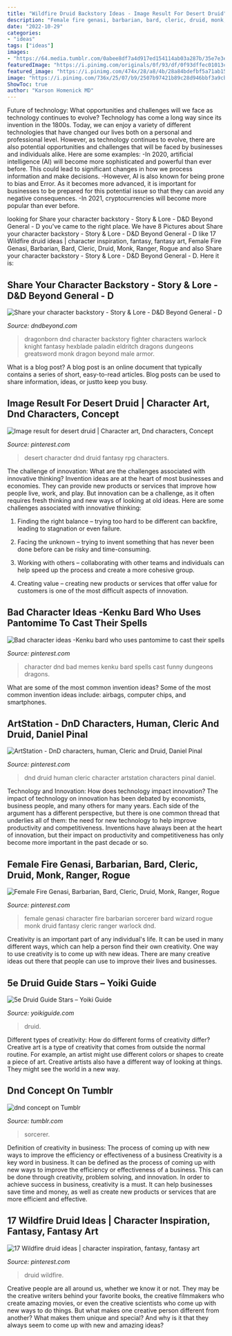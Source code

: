 ```yaml
---
title: "Wildfire Druid Backstory Ideas - Image Result For Desert Druid"
description: "Female fire genasi, barbarian, bard, cleric, druid, monk, ranger, rogue"
date: "2022-10-29"
categories:
- "ideas"
tags: ["ideas"]
images:
- "https://64.media.tumblr.com/0abee8df7a4d917ed154114ab03a287b/35e7e3ee3a0d2b37-da/s640x960/65d66f380a8730788700df438833ecf6e4bf4aa3.jpg"
featuredImage: "https://i.pinimg.com/originals/0f/93/df/0f93dffec01013cab8060f49a7cccc1e.jpg"
featured_image: "https://i.pinimg.com/474x/28/a8/4b/28a84bdefbf5a71ab15c7473e4a0544c.jpg"
image: "https://i.pinimg.com/736x/25/07/b9/2507b97421b89c28d946bbf3a9cb59b5.jpg"
ShowToc: true
author: "Karson Homenick MD"
---
```



Future of technology: What opportunities and challenges will we face as technology continues to evolve?
Technology has come a long way since its invention in the 1800s. Today, we can enjoy a variety of different technologies that have changed our lives both on a personal and professional level. However, as technology continues to evolve, there are also potential opportunities and challenges that will be faced by businesses and individuals alike. Here are some examples: 
-In 2020, artificial intelligence (AI) will become more sophisticated and powerful than ever before. This could lead to significant changes in how we process information and make decisions. 
-However, AI is also known for being prone to bias and Error. As it becomes more advanced, it is important for businesses to be prepared for this potential issue so that they can avoid any negative consequences. 
-In 2021, cryptocurrencies will become more popular than ever before.

	

		
looking for Share your character backstory - Story &amp; Lore - D&amp;D Beyond General - D you've came to the right place. We have 8 Pictures about Share your character backstory - Story &amp; Lore - D&amp;D Beyond General - D like 17 Wildfire druid ideas | character inspiration, fantasy, fantasy art, Female Fire Genasi, Barbarian, Bard, Cleric, Druid, Monk, Ranger, Rogue and also Share your character backstory - Story &amp; Lore - D&amp;D Beyond General - D. Here it is:
		
    
## Share Your Character Backstory - Story &amp; Lore - D&amp;D Beyond General - D

<img loading=lazy src="https://i.imgur.com/U8s7n4l.jpg" onerror="this.onerror=null;this.src='https://tse1.mm.bing.net/th?id=OIP.pg8Db_5lBPGfHWedDd3t4AHaJC&amp;pid=15.1';" alt="Share your character backstory - Story &amp; Lore - D&amp;D Beyond General - D">

_Source: dndbeyond.com_

>dragonborn dnd character backstory fighter characters warlock knight fantasy hexblade paladin eldritch dragons dungeons greatsword monk dragon beyond male armor. 

	

What is a blog post?
A blog post is an online document that typically contains a series of short, easy-to-read articles. Blog posts can be used to share information, ideas, or justto keep you busy.

    
## Image Result For Desert Druid | Character Art, Dnd Characters, Concept

<img loading=lazy src="https://i.pinimg.com/originals/b8/9a/41/b89a41084db4e6ffeb8c0c3b928ddede.jpg" onerror="this.onerror=null;this.src='https://tse1.mm.bing.net/th?id=OIP.EJ-r8CMRU3GysHmgsqE_AgAAAA&amp;pid=15.1';" alt="Image result for desert druid | Character art, Dnd characters, Concept">

_Source: pinterest.com_

>desert character dnd druid fantasy rpg characters. 

	

The challenge of innovation: What are the challenges associated with innovative thinking?
Invention ideas are at the heart of most businesses and economies. They can provide new products or services that improve how people live, work, and play. But innovation can be a challenge, as it often requires fresh thinking and new ways of looking at old ideas. Here are some challenges associated with innovative thinking:
1) Finding the right balance – trying too hard to be different can backfire, leading to stagnation or even failure.

2) Facing the unknown – trying to invent something that has never been done before can be risky and time-consuming.

3) Working with others – collaborating with other teams and individuals can help speed up the process and create a more cohesive group.

4) Creating value – creating new products or services that offer value for customers is one of the most difficult aspects of innovation.

    
## Bad Character Ideas -Kenku Bard Who Uses Pantomime To Cast Their Spells

<img loading=lazy src="https://i.pinimg.com/originals/3e/7b/47/3e7b474f0c2a9ff948f5882cf24fa760.jpg" onerror="this.onerror=null;this.src='https://tse4.mm.bing.net/th?id=OIP.-yxWWIoTMizz9acI-Tc_uwHaHf&amp;pid=15.1';" alt="Bad character ideas -Kenku bard who uses pantomime to cast their spells">

_Source: pinterest.com_

>character dnd bad memes kenku bard spells cast funny dungeons dragons. 

	

What are some of the most common invention ideas?
Some of the most common invention ideas include: airbags, computer chips, and smartphones.

    
## ArtStation - DnD Characters, Human, Cleric And Druid, Daniel Pinal

<img loading=lazy src="https://i.pinimg.com/736x/25/07/b9/2507b97421b89c28d946bbf3a9cb59b5.jpg" onerror="this.onerror=null;this.src='https://tse4.mm.bing.net/th?id=OIP.Sf2Y7xMVz_hEH9ETkIYHdgHaNG&amp;pid=15.1';" alt="ArtStation - DnD characters, human, Cleric and Druid, Daniel Pinal">

_Source: pinterest.com_

>dnd druid human cleric character artstation characters pinal daniel. 

	

Technology and Innovation: How does technology impact innovation?
The impact of technology on innovation has been debated by economists, business people, and many others for many years. Each side of the argument has a different perspective, but there is one common thread that underlies all of them: the need for new technology to help improve productivity and competitiveness. Inventions have always been at the heart of innovation, but their impact on productivity and competitiveness has only become more important in the past decade or so.

    
## Female Fire Genasi, Barbarian, Bard, Cleric, Druid, Monk, Ranger, Rogue

<img loading=lazy src="https://i.pinimg.com/originals/0f/93/df/0f93dffec01013cab8060f49a7cccc1e.jpg" onerror="this.onerror=null;this.src='https://tse4.mm.bing.net/th?id=OIP.TIJtqqnnGXhTKeCZNzsk8gHaKd&amp;pid=15.1';" alt="Female Fire Genasi, Barbarian, Bard, Cleric, Druid, Monk, Ranger, Rogue">

_Source: pinterest.com_

>female genasi character fire barbarian sorcerer bard wizard rogue monk druid fantasy cleric ranger warlock dnd. 

	

Creativity is an important part of any individual's life. It can be used in many different ways, which can help a person find their own creativity. One way to use creativity is to come up with new ideas. There are many creative ideas out there that people can use to improve their lives and businesses.

    
## 5e Druid Guide Stars – Yoiki Guide

<img loading=lazy src="https://i.pinimg.com/originals/c0/5c/d9/c05cd9d40b0aa6a19c9ee1ed4960bad1.jpg" onerror="this.onerror=null;this.src='https://tse3.mm.bing.net/th?id=OIP.4bpDas8VbS8uL4xtj_3IxAHaLG&amp;pid=15.1';" alt="5e Druid Guide Stars – Yoiki Guide">

_Source: yoikiguide.com_

>druid. 

	

Different types of creativity: How do different forms of creativity differ?
Creative art is a type of creativity that comes from outside the normal routine. For example, an artist might use different colors or shapes to create a piece of art. Creative artists also have a different way of looking at things. They might see the world in a new way.

    
## Dnd Concept On Tumblr

<img loading=lazy src="https://64.media.tumblr.com/0abee8df7a4d917ed154114ab03a287b/35e7e3ee3a0d2b37-da/s640x960/65d66f380a8730788700df438833ecf6e4bf4aa3.jpg" onerror="this.onerror=null;this.src='https://tse1.mm.bing.net/th?id=OIP.LeKUww0QXkpl8-93fObIcgHaIi&amp;pid=15.1';" alt="dnd concept on Tumblr">

_Source: tumblr.com_

>sorcerer. 

	

Definition of creativity in business: The process of coming up with new ways to improve the efficiency or effectiveness of a business
Creativity is a key word in business. It can be defined as the process of coming up with new ways to improve the efficiency or effectiveness of a business. This can be done through creativity, problem solving, and innovation. 
In order to achieve success in business, creativity is a must. It can help businesses save time and money, as well as create new products or services that are more efficient and effective.

    
## 17 Wildfire Druid Ideas | Character Inspiration, Fantasy, Fantasy Art

<img loading=lazy src="https://i.pinimg.com/474x/28/a8/4b/28a84bdefbf5a71ab15c7473e4a0544c.jpg" onerror="this.onerror=null;this.src='https://tse1.mm.bing.net/th?id=OIP.ei3J9hBj1YDSLPpkxXSbYwAAAA&amp;pid=15.1';" alt="17 Wildfire druid ideas | character inspiration, fantasy, fantasy art">

_Source: pinterest.com_

>druid wildfire. 

	

Creative people are all around us, whether we know it or not. They may be the creative writers behind your favorite books, the creative filmmakers who create amazing movies, or even the creative scientists who come up with new ways to do things. But what makes one creative person different from another? What makes them unique and special? And why is it that they always seem to come up with new and amazing ideas?

